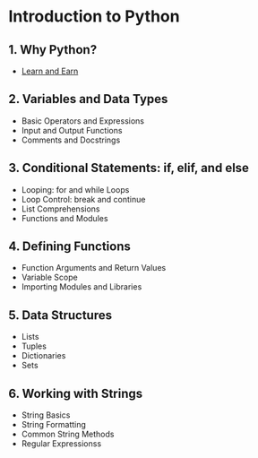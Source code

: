 # Introduction to Python

## 1. Why Python?

- [Learn and Earn](why_python.md)

## 2. Variables and Data Types

- Basic Operators and Expressions
- Input and Output Functions
- Comments and Docstrings

## 3. Conditional Statements: if, elif, and else

- Looping: for and while Loops
- Loop Control: break and continue
- List Comprehensions
- Functions and Modules

## 4. Defining Functions

- Function Arguments and Return Values
- Variable Scope
- Importing Modules and Libraries


## 5. Data Structures

- Lists
- Tuples
- Dictionaries
- Sets

## 6. Working with Strings

- String Basics
- String Formatting
- Common String Methods
- Regular Expressionss
